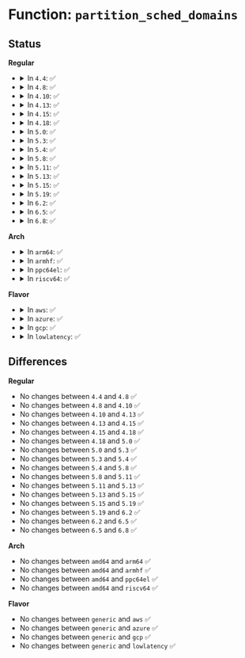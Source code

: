 # Function: <code>partition_sched_domains</code>

## Status
<b>Regular</b>
<ul>
<li>
<details>
<summary>In <code>4.4</code>: ✅</summary>

```c
void partition_sched_domains(int ndoms_new, cpumask_var_t *doms_new, struct sched_domain_attr *dattr_new);
```

**Collision:** Unique Global

**Inline:** No

**Transformation:** False

**Instances:**

```
In kernel/sched/core.c (ffffffff810afca0)
Location: kernel/sched/core.c:7159
Inline: False
Direct callers:
  - kernel/cpuset.c:rebuild_sched_domains_locked
  - kernel/cpuset.c:cpuset_update_active_cpus
```
**Symbols:**

```
ffffffff810afca0-ffffffff810b0046: partition_sched_domains (STB_GLOBAL)
```
</details>
</li>
<li>
<details>
<summary>In <code>4.8</code>: ✅</summary>

```c
void partition_sched_domains(int ndoms_new, cpumask_var_t *doms_new, struct sched_domain_attr *dattr_new);
```

**Collision:** Unique Global

**Inline:** No

**Transformation:** False

**Instances:**

```
In kernel/sched/core.c (ffffffff810b24a0)
Location: kernel/sched/core.c:7094
Inline: False
Direct callers:
  - kernel/sched/core.c:sched_cpu_deactivate
  - kernel/sched/core.c:sched_cpu_activate
  - kernel/cpuset.c:cpuset_update_active_cpus
  - kernel/cpuset.c:rebuild_sched_domains_locked
```
**Symbols:**

```
ffffffff810b24a0-ffffffff810b281f: partition_sched_domains (STB_GLOBAL)
```
</details>
</li>
<li>
<details>
<summary>In <code>4.10</code>: ✅</summary>

```c
void partition_sched_domains(int ndoms_new, cpumask_var_t *doms_new, struct sched_domain_attr *dattr_new);
```

**Collision:** Unique Global

**Inline:** No

**Transformation:** False

**Instances:**

```
In kernel/sched/core.c (ffffffff810b8a80)
Location: kernel/sched/core.c:7215
Inline: False
Direct callers:
  - kernel/sched/core.c:sched_cpu_deactivate
  - kernel/sched/core.c:sched_cpu_activate
  - kernel/cpuset.c:cpuset_update_active_cpus
  - kernel/cpuset.c:rebuild_sched_domains_locked
```
**Symbols:**

```
ffffffff810b8a80-ffffffff810b8e0f: partition_sched_domains (STB_GLOBAL)
```
</details>
</li>
<li>
<details>
<summary>In <code>4.13</code>: ✅</summary>

```c
void partition_sched_domains(int ndoms_new, cpumask_var_t *doms_new, struct sched_domain_attr *dattr_new);
```

**Collision:** Unique Global

**Inline:** No

**Transformation:** False

**Instances:**

```
In kernel/sched/topology.c (ffffffff810cd490)
Location: kernel/sched/topology.c:1843
Inline: False
Direct callers:
  - kernel/sched/core.c:sched_cpu_deactivate
  - kernel/sched/core.c:sched_cpu_activate
  - kernel/cgroup/cpuset.c:cpuset_update_active_cpus
  - kernel/cgroup/cpuset.c:rebuild_sched_domains_locked
```
**Symbols:**

```
ffffffff810cd490-ffffffff810cd775: partition_sched_domains (STB_GLOBAL)
```
</details>
</li>
<li>
<details>
<summary>In <code>4.15</code>: ✅</summary>

```c
void partition_sched_domains(int ndoms_new, cpumask_var_t *doms_new, struct sched_domain_attr *dattr_new);
```

**Collision:** Unique Global

**Inline:** No

**Transformation:** False

**Instances:**

```
In kernel/sched/topology.c (ffffffff810d4ca0)
Location: kernel/sched/topology.c:1858
Inline: False
Direct callers:
  - kernel/sched/core.c:sched_cpu_deactivate
  - kernel/sched/core.c:sched_cpu_activate
  - kernel/cgroup/cpuset.c:rebuild_sched_domains_locked
```
**Symbols:**

```
ffffffff810d4ca0-ffffffff810d4fca: partition_sched_domains (STB_GLOBAL)
```
</details>
</li>
<li>
<details>
<summary>In <code>4.18</code>: ✅</summary>

```c
void partition_sched_domains(int ndoms_new, cpumask_var_t *doms_new, struct sched_domain_attr *dattr_new);
```

**Collision:** Unique Global

**Inline:** No

**Transformation:** False

**Instances:**

```
In kernel/sched/topology.c (ffffffff810dc880)
Location: kernel/sched/topology.c:1855
Inline: False
Direct callers:
  - kernel/sched/core.c:sched_cpu_deactivate
  - kernel/sched/core.c:sched_cpu_activate
  - kernel/cgroup/cpuset.c:rebuild_sched_domains_locked
```
**Symbols:**

```
ffffffff810dc880-ffffffff810dcb50: partition_sched_domains (STB_GLOBAL)
```
</details>
</li>
<li>
<details>
<summary>In <code>5.0</code>: ✅</summary>

```c
void partition_sched_domains(int ndoms_new, cpumask_var_t *doms_new, struct sched_domain_attr *dattr_new);
```

**Collision:** Unique Global

**Inline:** No

**Transformation:** False

**Instances:**

```
In kernel/sched/topology.c (ffffffff810e64e0)
Location: kernel/sched/topology.c:2130
Inline: False
Direct callers:
  - kernel/sched/core.c:sched_cpu_deactivate
  - kernel/sched/core.c:sched_cpu_activate
  - kernel/cgroup/cpuset.c:rebuild_sched_domains_locked
```
**Symbols:**

```
ffffffff810e64e0-ffffffff810e67b0: partition_sched_domains (STB_GLOBAL)
```
</details>
</li>
<li>
<details>
<summary>In <code>5.3</code>: ✅</summary>

```c
void partition_sched_domains(int ndoms_new, cpumask_var_t *doms_new, struct sched_domain_attr *dattr_new);
```

**Collision:** Unique Global

**Inline:** No

**Transformation:** False

**Instances:**

```
In kernel/sched/topology.c (ffffffff810ed110)
Location: kernel/sched/topology.c:2154
Inline: False
Direct callers:
  - kernel/sched/core.c:sched_cpu_deactivate
  - kernel/sched/core.c:sched_cpu_activate
  - kernel/cgroup/cpuset.c:rebuild_sched_domains_locked
```
**Symbols:**

```
ffffffff810ed110-ffffffff810ed3e0: partition_sched_domains (STB_GLOBAL)
```
</details>
</li>
<li>
<details>
<summary>In <code>5.4</code>: ✅</summary>

```c
void partition_sched_domains(int ndoms_new, cpumask_var_t *doms_new, struct sched_domain_attr *dattr_new);
```

**Collision:** Unique Global

**Inline:** No

**Transformation:** False

**Instances:**

```
In kernel/sched/topology.c (ffffffff810f8f90)
Location: kernel/sched/topology.c:2327
Inline: False
Direct callers:
  - kernel/sched/core.c:sched_cpu_deactivate
  - kernel/sched/core.c:sched_cpu_activate
```
**Symbols:**

```
ffffffff810f8f90-ffffffff810f8fd6: partition_sched_domains (STB_GLOBAL)
```
</details>
</li>
<li>
<details>
<summary>In <code>5.8</code>: ✅</summary>

```c
void partition_sched_domains(int ndoms_new, cpumask_var_t *doms_new, struct sched_domain_attr *dattr_new);
```

**Collision:** Unique Global

**Inline:** No

**Transformation:** False

**Instances:**

```
In kernel/sched/topology.c (ffffffff81102fc0)
Location: kernel/sched/topology.c:2312
Inline: False
Direct callers:
  - kernel/sched/core.c:sched_cpu_deactivate
  - kernel/sched/core.c:sched_cpu_activate
```
**Symbols:**

```
ffffffff81102fc0-ffffffff81103006: partition_sched_domains (STB_GLOBAL)
```
</details>
</li>
<li>
<details>
<summary>In <code>5.11</code>: ✅</summary>

```c
void partition_sched_domains(int ndoms_new, cpumask_var_t *doms_new, struct sched_domain_attr *dattr_new);
```

**Collision:** Unique Global

**Inline:** No

**Transformation:** False

**Instances:**

```
In kernel/sched/topology.c (ffffffff81101bf0)
Location: kernel/sched/topology.c:2370
Inline: False
Direct callers:
  - kernel/sched/core.c:sched_cpu_deactivate
  - kernel/sched/core.c:sched_cpu_activate
```
**Symbols:**

```
ffffffff81101bf0-ffffffff81101c36: partition_sched_domains (STB_GLOBAL)
```
</details>
</li>
<li>
<details>
<summary>In <code>5.13</code>: ✅</summary>

```c
void partition_sched_domains(int ndoms_new, cpumask_var_t *doms_new, struct sched_domain_attr *dattr_new);
```

**Collision:** Unique Global

**Inline:** No

**Transformation:** False

**Instances:**

```
In kernel/sched/topology.c (ffffffff81103f60)
Location: kernel/sched/topology.c:2394
Inline: False
Direct callers:
  - kernel/sched/core.c:sched_cpu_deactivate
  - kernel/sched/core.c:sched_cpu_activate
```
**Symbols:**

```
ffffffff81103f60-ffffffff81103fa6: partition_sched_domains (STB_GLOBAL)
```
</details>
</li>
<li>
<details>
<summary>In <code>5.15</code>: ✅</summary>

```c
void partition_sched_domains(int ndoms_new, cpumask_var_t *doms_new, struct sched_domain_attr *dattr_new);
```

**Collision:** Unique Global

**Inline:** No

**Transformation:** False

**Instances:**

```
In kernel/sched/topology.c (ffffffff81121020)
Location: kernel/sched/topology.c:2527
Inline: False
Direct callers:
  - kernel/sched/core.c:sched_cpu_deactivate
  - kernel/sched/core.c:sched_cpu_activate
```
**Symbols:**

```
ffffffff81121020-ffffffff81121066: partition_sched_domains (STB_GLOBAL)
```
</details>
</li>
<li>
<details>
<summary>In <code>5.19</code>: ✅</summary>

```c
void partition_sched_domains(int ndoms_new, cpumask_var_t *doms_new, struct sched_domain_attr *dattr_new);
```

**Collision:** Unique Global

**Inline:** No

**Transformation:** False

**Instances:**

```
In kernel/sched/build_utility.c (ffffffff8114b4a0)
Location: kernel/sched/topology.c:2634
Inline: False
Direct callers:
  - kernel/sched/core.c:sched_cpu_deactivate
  - kernel/sched/core.c:sched_cpu_activate
```
**Symbols:**

```
ffffffff8114b4a0-ffffffff8114b4ec: partition_sched_domains (STB_GLOBAL)
```
</details>
</li>
<li>
<details>
<summary>In <code>6.2</code>: ✅</summary>

```c
void partition_sched_domains(int ndoms_new, cpumask_var_t *doms_new, struct sched_domain_attr *dattr_new);
```

**Collision:** Unique Global

**Inline:** No

**Transformation:** False

**Instances:**

```
In kernel/sched/build_utility.c (ffffffff81179f00)
Location: kernel/sched/topology.c:2641
Inline: False
Direct callers:
  - kernel/sched/core.c:sched_cpu_deactivate
  - kernel/sched/core.c:sched_cpu_activate
```
**Symbols:**

```
ffffffff81179f00-ffffffff81179f4c: partition_sched_domains (STB_GLOBAL)
```
</details>
</li>
<li>
<details>
<summary>In <code>6.5</code>: ✅</summary>

```c
void partition_sched_domains(int ndoms_new, cpumask_var_t *doms_new, struct sched_domain_attr *dattr_new);
```

**Collision:** Unique Global

**Inline:** No

**Transformation:** False

**Instances:**

```
In kernel/sched/build_utility.c (ffffffff8118aa60)
Location: kernel/sched/topology.c:2741
Inline: False
Direct callers:
  - kernel/sched/core.c:sched_cpu_deactivate
  - kernel/sched/core.c:sched_cpu_activate
```
**Symbols:**

```
ffffffff8118aa60-ffffffff8118aaac: partition_sched_domains (STB_GLOBAL)
```
</details>
</li>
<li>
<details>
<summary>In <code>6.8</code>: ✅</summary>

```c
void partition_sched_domains(int ndoms_new, cpumask_var_t *doms_new, struct sched_domain_attr *dattr_new);
```

**Collision:** Unique Global

**Inline:** No

**Transformation:** False

**Instances:**

```
In kernel/sched/build_utility.c (ffffffff81199370)
Location: kernel/sched/topology.c:2789
Inline: False
Direct callers:
  - kernel/sched/core.c:sched_cpu_deactivate
  - kernel/sched/core.c:sched_cpu_activate
```
**Symbols:**

```
ffffffff81199370-ffffffff811993bc: partition_sched_domains (STB_GLOBAL)
```
</details>
</li>
</ul>
<b>Arch</b>
<ul>
<li>
<details>
<summary>In <code>arm64</code>: ✅</summary>

```c
void partition_sched_domains(int ndoms_new, cpumask_var_t *doms_new, struct sched_domain_attr *dattr_new);
```

**Collision:** Unique Global

**Inline:** No

**Transformation:** False

**Instances:**

```
In kernel/sched/topology.c (ffff80001015d690)
Location: kernel/sched/topology.c:2327
Inline: False
Direct callers:
  - kernel/sched/core.c:sched_cpu_deactivate
  - kernel/sched/core.c:sched_cpu_activate
```
**Symbols:**

```
ffff80001015d690-ffff80001015d6f0: partition_sched_domains (STB_GLOBAL)
```
</details>
</li>
<li>
<details>
<summary>In <code>armhf</code>: ✅</summary>

```c
void partition_sched_domains(int ndoms_new, cpumask_var_t *doms_new, struct sched_domain_attr *dattr_new);
```

**Collision:** Unique Global

**Inline:** No

**Transformation:** False

**Instances:**

```
In kernel/sched/topology.c (c03a97fc)
Location: kernel/sched/topology.c:2327
Inline: False
Direct callers:
  - kernel/sched/core.c:sched_cpu_deactivate
  - kernel/sched/core.c:sched_cpu_activate
```
**Symbols:**

```
c03a97fc-c03a9848: partition_sched_domains (STB_GLOBAL)
```
</details>
</li>
<li>
<details>
<summary>In <code>ppc64el</code>: ✅</summary>

```c
void partition_sched_domains(int ndoms_new, cpumask_var_t *doms_new, struct sched_domain_attr *dattr_new);
```

**Collision:** Unique Global

**Inline:** No

**Transformation:** False

**Instances:**

```
In kernel/sched/topology.c (c0000000001b2320)
Location: kernel/sched/topology.c:2327
Inline: False
Direct callers:
  - kernel/sched/core.c:sched_cpu_deactivate
  - kernel/sched/core.c:sched_cpu_activate
```
**Symbols:**

```
c0000000001b2320-c0000000001b2398: partition_sched_domains (STB_GLOBAL)
```
</details>
</li>
<li>
<details>
<summary>In <code>riscv64</code>: ✅</summary>

```c
void partition_sched_domains(int ndoms_new, cpumask_var_t *doms_new, struct sched_domain_attr *dattr_new);
```

**Collision:** Unique Global

**Inline:** No

**Transformation:** False

**Instances:**

```
In kernel/sched/topology.c (ffffffe000101ee2)
Location: kernel/sched/topology.c:2327
Inline: False
Direct callers:
  - kernel/sched/core.c:sched_cpu_deactivate
  - kernel/sched/core.c:sched_cpu_activate
```
**Symbols:**

```
ffffffe000101ee2-ffffffe000101f3c: partition_sched_domains (STB_GLOBAL)
```
</details>
</li>
</ul>
<b>Flavor</b>
<ul>
<li>
<details>
<summary>In <code>aws</code>: ✅</summary>

```c
void partition_sched_domains(int ndoms_new, cpumask_var_t *doms_new, struct sched_domain_attr *dattr_new);
```

**Collision:** Unique Global

**Inline:** No

**Transformation:** False

**Instances:**

```
In kernel/sched/topology.c (ffffffff810f2390)
Location: kernel/sched/topology.c:2327
Inline: False
Direct callers:
  - kernel/sched/core.c:sched_cpu_deactivate
  - kernel/sched/core.c:sched_cpu_activate
```
**Symbols:**

```
ffffffff810f2390-ffffffff810f23d6: partition_sched_domains (STB_GLOBAL)
```
</details>
</li>
<li>
<details>
<summary>In <code>azure</code>: ✅</summary>

```c
void partition_sched_domains(int ndoms_new, cpumask_var_t *doms_new, struct sched_domain_attr *dattr_new);
```

**Collision:** Unique Global

**Inline:** No

**Transformation:** False

**Instances:**

```
In kernel/sched/topology.c (ffffffff810e2400)
Location: kernel/sched/topology.c:2327
Inline: False
Direct callers:
  - kernel/sched/core.c:sched_cpu_deactivate
  - kernel/sched/core.c:sched_cpu_activate
```
**Symbols:**

```
ffffffff810e2400-ffffffff810e2446: partition_sched_domains (STB_GLOBAL)
```
</details>
</li>
<li>
<details>
<summary>In <code>gcp</code>: ✅</summary>

```c
void partition_sched_domains(int ndoms_new, cpumask_var_t *doms_new, struct sched_domain_attr *dattr_new);
```

**Collision:** Unique Global

**Inline:** No

**Transformation:** False

**Instances:**

```
In kernel/sched/topology.c (ffffffff810ef4c0)
Location: kernel/sched/topology.c:2327
Inline: False
Direct callers:
  - kernel/sched/core.c:sched_cpu_deactivate
  - kernel/sched/core.c:sched_cpu_activate
```
**Symbols:**

```
ffffffff810ef4c0-ffffffff810ef506: partition_sched_domains (STB_GLOBAL)
```
</details>
</li>
<li>
<details>
<summary>In <code>lowlatency</code>: ✅</summary>

```c
void partition_sched_domains(int ndoms_new, cpumask_var_t *doms_new, struct sched_domain_attr *dattr_new);
```

**Collision:** Unique Global

**Inline:** No

**Transformation:** False

**Instances:**

```
In kernel/sched/topology.c (ffffffff810fa510)
Location: kernel/sched/topology.c:2327
Inline: False
Direct callers:
  - kernel/sched/core.c:sched_cpu_deactivate
  - kernel/sched/core.c:sched_cpu_activate
```
**Symbols:**

```
ffffffff810fa510-ffffffff810fa556: partition_sched_domains (STB_GLOBAL)
```
</details>
</li>
</ul>

## Differences
<b>Regular</b>
<ul>
<li>
No changes between <code>4.4</code> and <code>4.8</code> ✅
</li>
<li>
No changes between <code>4.8</code> and <code>4.10</code> ✅
</li>
<li>
No changes between <code>4.10</code> and <code>4.13</code> ✅
</li>
<li>
No changes between <code>4.13</code> and <code>4.15</code> ✅
</li>
<li>
No changes between <code>4.15</code> and <code>4.18</code> ✅
</li>
<li>
No changes between <code>4.18</code> and <code>5.0</code> ✅
</li>
<li>
No changes between <code>5.0</code> and <code>5.3</code> ✅
</li>
<li>
No changes between <code>5.3</code> and <code>5.4</code> ✅
</li>
<li>
No changes between <code>5.4</code> and <code>5.8</code> ✅
</li>
<li>
No changes between <code>5.8</code> and <code>5.11</code> ✅
</li>
<li>
No changes between <code>5.11</code> and <code>5.13</code> ✅
</li>
<li>
No changes between <code>5.13</code> and <code>5.15</code> ✅
</li>
<li>
No changes between <code>5.15</code> and <code>5.19</code> ✅
</li>
<li>
No changes between <code>5.19</code> and <code>6.2</code> ✅
</li>
<li>
No changes between <code>6.2</code> and <code>6.5</code> ✅
</li>
<li>
No changes between <code>6.5</code> and <code>6.8</code> ✅
</li>
</ul>
<b>Arch</b>
<ul>
<li>
No changes between <code>amd64</code> and <code>arm64</code> ✅
</li>
<li>
No changes between <code>amd64</code> and <code>armhf</code> ✅
</li>
<li>
No changes between <code>amd64</code> and <code>ppc64el</code> ✅
</li>
<li>
No changes between <code>amd64</code> and <code>riscv64</code> ✅
</li>
</ul>
<b>Flavor</b>
<ul>
<li>
No changes between <code>generic</code> and <code>aws</code> ✅
</li>
<li>
No changes between <code>generic</code> and <code>azure</code> ✅
</li>
<li>
No changes between <code>generic</code> and <code>gcp</code> ✅
</li>
<li>
No changes between <code>generic</code> and <code>lowlatency</code> ✅
</li>
</ul>

